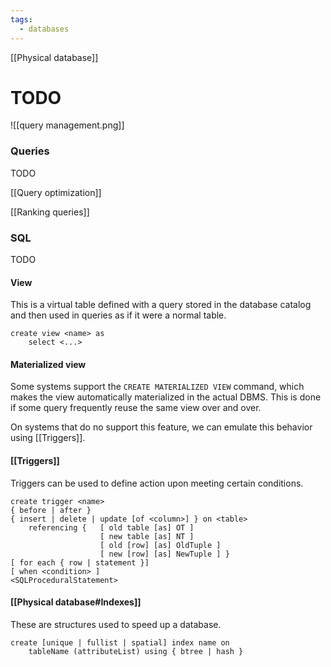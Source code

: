 ```yaml
---
tags:
  - databases
---
```

[[Physical database]]

TODO
=
![[query management.png]]

### Queries
TODO

[[Query optimization]]

[[Ranking queries]]
### SQL
TODO
#### View
This is a virtual table defined with a query stored in the database catalog and then used in queries as if it were a normal table.

```mysql
create view <name> as
	select <...>
```
#### Materialized view

Some systems support the `CREATE MATERIALIZED VIEW` command, which makes the view automatically materialized in the actual DBMS. This is done if some query frequently reuse the same view over and over. 

On systems that do no support this feature, we can emulate this behavior using [[Triggers]].
#### [[Triggers]]

Triggers can be used to define action upon meeting certain conditions.

```mySQL
create trigger <name>
{ before | after }
{ insert | delete | update [of <column>] } on <table>
	referencing {   [ old table [as] OT ]
					[ new table [as] NT ]
					[ old [row] [as] OldTuple ]
					[ new [row] [as] NewTuple ] }
[ for each { row | statement }]
[ when <condition> ]
<SQLProceduralStatement>
```
#### [[Physical database#Indexes]]

These are structures used to speed up a database.

```mysql
create [unique | fullist | spatial] index name on
	tableName (attributeList) using { btree | hash }
```

